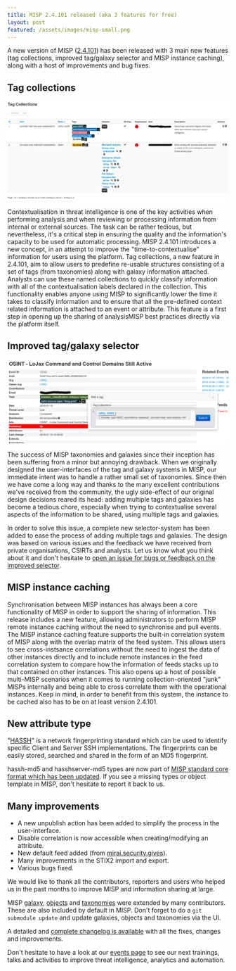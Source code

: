 ```yaml
---
title: MISP 2.4.101 released (aka 3 features for free)
layout: post
featured: /assets/images/misp-small.png
---
```


A new version of MISP ([2.4.101](https://github.com/MISP/MISP/tree/v2.4.100)) has been released with 3 main new features (tag collections, improved tag/galaxy selector and MISP instance caching), along with a host of improvements and bug fixes.

## Tag collections

![](/assets/images/misp/blog/tag-collection-creation.png)

Contextualisation in threat intelligence is one of the key activities when performing analysis and when reviewing or processing information from internal or external sources. The task can be rather tedious, but nevertheless, it's a critical step in ensuring the quality and the information's capacity to be used for automatic processing. MISP 2.4.101 introduces a new concept, in an attempt to improve the "time-to-contextualise" information for users using the platform. Tag collections, a new feature in 2.4.101, aim to allow users to predefine re-usable structures consisting of a set of tags (from taxonomies) along with galaxy information attached. Analysts can use these named collections to quickly classify information with all of the contextualisation labels declared in the collection. This functionality enables anyone using MISP to significantly lower the time it takes to classify information and to ensure that all the pre-defined context related information is attached to an event or attribute. This feature is a first step in opening up the sharing of analysisMISP best practices directly via the platform itself.

## Improved tag/galaxy selector

![](/assets/images/misp/blog/tag-collection.png)

The success of MISP taxonomies and galaxies since their inception has been suffering from a minor but annoying drawback. When we originally designed the user-interfaces of the tag and galaxy systems in MISP, our immediate intent was to handle a rather small set of taxonomies. Since then we have come a long way and thanks to the many excellent contributions we've received from the community, the ugly side-effect of our original design decisions reared its head: adding multiple tags and galaxies has become a tedious chore, especially when trying to contextualise several aspects of the information to be shared, using multiple tags and galaxies.

In order to solve this issue, a complete new selector-system has been added to ease the process of adding multiple tags and galaxies. The design was based on various issues and the feedback we have received from private organisations, CSIRTs and analysts. Let us know what you think about it and don't hesitate to [open an issue for bugs or feedback on the improved selector](https://github.com/MISP/MISP/issues).

## MISP instance caching

Synchronisation between MISP instances has always been a core functionality of MISP in order to support the sharing of information. This release includes a new feature, allowing administrators to perform MISP remote instance caching without the need to synchronise and pull events. The MISP instance caching feature supports the built-in correlation system of MISP along with the overlap matrix of the feed system. This allows users to see cross-instsance correlations without the need to ingest the data of other instances directly and to include remote instances in the feed correlation system to compare how the information of feeds stacks up to that contained on other instances. This also opens up a host of possible multi-MISP scenarios when it comes to running collection-oriented "junk" MISPs internally and being able to cross correlate them with the operational instances. Keep in mind, in order to benefit from this system, the instance to be cached also has to be on at least version 2.4.101.

## New attribute type

"[HASSH](https://github.com/salesforce/hassh)" is a network fingerprinting standard which can be used to identify specific Client and Server SSH implementations.  The fingerprints can be easily stored, searched and shared in the form of an MD5 fingerprint.

hassh-md5 and hasshserver-md5 types are now part of [MISP standard core format which has been updated](https://tools.ietf.org/html/draft-dulaunoy-misp-core-format-06). If you see a missing types or object template in MISP, don't hesitate to report it back to us.

## Many improvements

- A new unpublish action has been added to simplify the process in the user-interface.
- Disable correlation is now accessible when creating/modifying an attribute.
- New default feed added (from [mirai.security.gives](https://mirai.security.gives)).
- Many improvements in the STIX2 import and export.
- Various bugs fixed.

We would like to thank all the contributors, reporters and users who helped us in the past months to improve MISP and information sharing at large.

MISP [galaxy](/galaxy.pdf), [objects](/objects.pdf) and [taxonomies](/taxonomies.pdf) were extended by many contributors. These are also included by default in MISP. Don't forget to do a `git submodule update` and update galaxies, objects and taxonomies via the UI.

A detailed and [complete changelog is available](http://www.misp-project.org/Changelog.txt) with all the fixes, changes and improvements.

Don't hesitate to have a look at our [events page](http://www.misp-project.org/events/) to see our next trainings, talks and activities to improve threat intelligence, analytics and automation.

